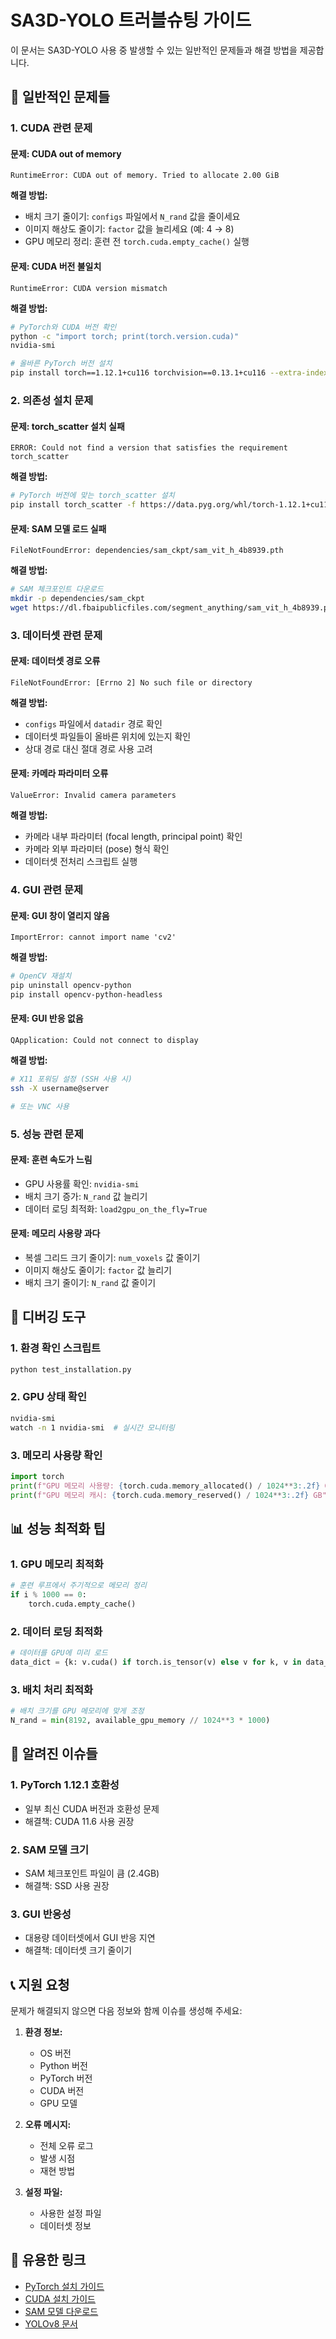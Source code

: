 # SA3D-YOLO 트러블슈팅 가이드

이 문서는 SA3D-YOLO 사용 중 발생할 수 있는 일반적인 문제들과 해결 방법을 제공합니다.

## 🚨 일반적인 문제들

### 1. CUDA 관련 문제

#### 문제: CUDA out of memory
```
RuntimeError: CUDA out of memory. Tried to allocate 2.00 GiB
```

**해결 방법:**
- 배치 크기 줄이기: `configs` 파일에서 `N_rand` 값을 줄이세요
- 이미지 해상도 줄이기: `factor` 값을 늘리세요 (예: 4 → 8)
- GPU 메모리 정리: 훈련 전 `torch.cuda.empty_cache()` 실행

#### 문제: CUDA 버전 불일치
```
RuntimeError: CUDA version mismatch
```

**해결 방법:**
```bash
# PyTorch와 CUDA 버전 확인
python -c "import torch; print(torch.version.cuda)"
nvidia-smi

# 올바른 PyTorch 버전 설치
pip install torch==1.12.1+cu116 torchvision==0.13.1+cu116 --extra-index-url https://download.pytorch.org/whl/cu116
```

### 2. 의존성 설치 문제

#### 문제: torch_scatter 설치 실패
```
ERROR: Could not find a version that satisfies the requirement torch_scatter
```

**해결 방법:**
```bash
# PyTorch 버전에 맞는 torch_scatter 설치
pip install torch_scatter -f https://data.pyg.org/whl/torch-1.12.1+cu116.html
```

#### 문제: SAM 모델 로드 실패
```
FileNotFoundError: dependencies/sam_ckpt/sam_vit_h_4b8939.pth
```

**해결 방법:**
```bash
# SAM 체크포인트 다운로드
mkdir -p dependencies/sam_ckpt
wget https://dl.fbaipublicfiles.com/segment_anything/sam_vit_h_4b8939.pth -O dependencies/sam_ckpt/sam_vit_h_4b8939.pth
```

### 3. 데이터셋 관련 문제

#### 문제: 데이터셋 경로 오류
```
FileNotFoundError: [Errno 2] No such file or directory
```

**해결 방법:**
- `configs` 파일에서 `datadir` 경로 확인
- 데이터셋 파일들이 올바른 위치에 있는지 확인
- 상대 경로 대신 절대 경로 사용 고려

#### 문제: 카메라 파라미터 오류
```
ValueError: Invalid camera parameters
```

**해결 방법:**
- 카메라 내부 파라미터 (focal length, principal point) 확인
- 카메라 외부 파라미터 (pose) 형식 확인
- 데이터셋 전처리 스크립트 실행

### 4. GUI 관련 문제

#### 문제: GUI 창이 열리지 않음
```
ImportError: cannot import name 'cv2'
```

**해결 방법:**
```bash
# OpenCV 재설치
pip uninstall opencv-python
pip install opencv-python-headless
```

#### 문제: GUI 반응 없음
```
QApplication: Could not connect to display
```

**해결 방법:**
```bash
# X11 포워딩 설정 (SSH 사용 시)
ssh -X username@server

# 또는 VNC 사용
```

### 5. 성능 관련 문제

#### 문제: 훈련 속도가 느림
- GPU 사용률 확인: `nvidia-smi`
- 배치 크기 증가: `N_rand` 값 늘리기
- 데이터 로딩 최적화: `load2gpu_on_the_fly=True`

#### 문제: 메모리 사용량 과다
- 복셀 그리드 크기 줄이기: `num_voxels` 값 줄이기
- 이미지 해상도 줄이기: `factor` 값 늘리기
- 배치 크기 줄이기: `N_rand` 값 줄이기

## 🔧 디버깅 도구

### 1. 환경 확인 스크립트
```bash
python test_installation.py
```

### 2. GPU 상태 확인
```bash
nvidia-smi
watch -n 1 nvidia-smi  # 실시간 모니터링
```

### 3. 메모리 사용량 확인
```python
import torch
print(f"GPU 메모리 사용량: {torch.cuda.memory_allocated() / 1024**3:.2f} GB")
print(f"GPU 메모리 캐시: {torch.cuda.memory_reserved() / 1024**3:.2f} GB")
```

## 📊 성능 최적화 팁

### 1. GPU 메모리 최적화
```python
# 훈련 루프에서 주기적으로 메모리 정리
if i % 1000 == 0:
    torch.cuda.empty_cache()
```

### 2. 데이터 로딩 최적화
```python
# 데이터를 GPU에 미리 로드
data_dict = {k: v.cuda() if torch.is_tensor(v) else v for k, v in data_dict.items()}
```

### 3. 배치 처리 최적화
```python
# 배치 크기를 GPU 메모리에 맞게 조정
N_rand = min(8192, available_gpu_memory // 1024**3 * 1000)
```

## 🐛 알려진 이슈들

### 1. PyTorch 1.12.1 호환성
- 일부 최신 CUDA 버전과 호환성 문제
- 해결책: CUDA 11.6 사용 권장

### 2. SAM 모델 크기
- SAM 체크포인트 파일이 큼 (2.4GB)
- 해결책: SSD 사용 권장

### 3. GUI 반응성
- 대용량 데이터셋에서 GUI 반응 지연
- 해결책: 데이터셋 크기 줄이기

## 📞 지원 요청

문제가 해결되지 않으면 다음 정보와 함께 이슈를 생성해 주세요:

1. **환경 정보:**
   - OS 버전
   - Python 버전
   - PyTorch 버전
   - CUDA 버전
   - GPU 모델

2. **오류 메시지:**
   - 전체 오류 로그
   - 발생 시점
   - 재현 방법

3. **설정 파일:**
   - 사용한 설정 파일
   - 데이터셋 정보

## 🔗 유용한 링크

- [PyTorch 설치 가이드](https://pytorch.org/get-started/locally/)
- [CUDA 설치 가이드](https://docs.nvidia.com/cuda/)
- [SAM 모델 다운로드](https://github.com/facebookresearch/segment-anything)
- [YOLOv8 문서](https://docs.ultralytics.com/)
